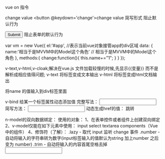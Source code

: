 vue on 指令

 change value 
 <button @keydown='change'>change value </button> 简写形式
 阻止默认行为

 <form @sumit.prevent action = "http://itcast.cn">
 <input type="submit" /> 阻止表单的默认行为
 </form>

 var vm = new Vue({
	el:'#app', //表示当前vue对象接管app的div区域
	data: {
		name:'相当于是MVVM中的Model这个角色'  // 相当于是MVVM中的Model这个角色
	},
	methods:{
	    change:function(){
	        this.name+="1";
	    }
	}
});

v-text,v-html,v-cloak;解决在vue.js 文件加载较慢的时候,先显示{{变量}} 而不是解析成相应值得问题;
v-text 将标签变成文本输出
v-html 将标签变成html文档输出

<div v-text = "name"> </div>

将name 的值输入到div标签里面

v-bind 给某一个标签属性动态添加值
完整写法：
<input type="text" v-bind:value="name"/>
简写方法：
<input type="text" :value="name"/>
动态生成href的值：
跳转

n-model的双向数据绑定：
使用的对象：
1、在表单控件或者组件上创建双向绑定
  2、v-model仅能在如下元素中使用：
     input
     select
     textarea
     components（Vue中的组件）
  4、修饰符（了解）：
      .lazy - 取代 input 监听 change 事件
      .number - 自动将输入的字符串转为数字(input标签输入的值默认为string
      加上number 之后变为 number)
      .trim - 自动将输入的内容首尾空格去掉
<input type="text" v-model.trim="uname" />

<script>
new Vue =( {
     el:"#app",
    data:{
        msg:'hahaha'
    }
})
v-for 遍历数组 跟 ng-repeat 一样的作用
<li v-for="(index,item) in arr">{{item}}--{{index}}</li>
1.0版本 索引在前  2.0 索引在后面且没有$index 这个值；



v-if 和 v-show 的指令系统指令
v-if 和 v-show 都能显示和隐藏的操作，v-if的操作在DOM上添加和移除操作的，v-show是在样式上添加display：none 来显示隐藏的；

//实现品牌列表数据展示
设计思路：
v-for 遍历数据
设计数据
list：[{
        id:
      name:
      time：
            }]
v-for在tr上执行：
实现思路：
1、将表格的静态结构样式
2、vue填充数据 

删除所用的新函数:
提醒用户if(!confirm('是否要删除数据？')){
    retrun;
}
list.findindex(function(item){retrun item.id==要删除数据的id})
删除list.splice(删除的索引,删除的元素个数)
